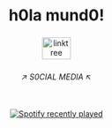 <h1 align="center">h0la mund0!</h1>

###

<div align="center">
  <a href="https://linktr.ee/yungsnap" target="_blank">
    <img src="https://raw.githubusercontent.com/maurodesouza/profile-readme-generator/master/src/assets/icons/social/linktree/default.svg" width="52" height="40" alt="linktree logo"  />
  </a>
</div>

###

<h6 align="center">↗️ S0CIAL MEDIA ↖️</h6>

###

<br clear="both">

<div align="center">
  <a href="https://open.spotify.com/user/31ycrjaqg2t25h2ncemofwt6qtjm">
    <img src="https://spotify-recently-played-readme.vercel.app/api?user=31ycrjaqg2t25h2ncemofwt6qtjm&count=5&unique=true" alt="Spotify recently played"  />
  </a>
</div>

###
